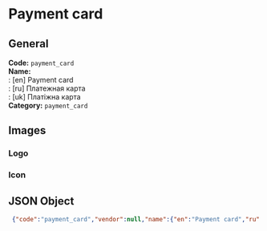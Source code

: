 # Payment card 
## General 
**Code:** `payment_card`  
**Name:**  
:	[en] Payment card  
:	[ru] Платежная карта  
:	[uk] Платіжна карта  
**Category:** `payment_card`  
## Images 
### Logo 
### Icon 
## JSON Object 
```json
 {"code":"payment_card","vendor":null,"name":{"en":"Payment card","ru":"\u041f\u043b\u0430\u0442\u0435\u0436\u043d\u0430\u044f \u043a\u0430\u0440\u0442\u0430","uk":"\u041f\u043b\u0430\u0442\u0456\u0436\u043d\u0430 \u043a\u0430\u0440\u0442\u0430"},"description":null,"countries":null,"category":"payment_card"}```  

